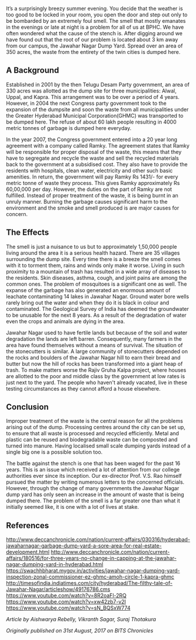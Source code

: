 <!-- TITLE: Tale Of Dump -->
<!-- SUBTITLE: A quick summary of Tale Of Dump -->

It’s a surprisingly breezy summer evening. You decide that the weather is too good to be locked in your room, you open the door and step out only to be bombarded by an extremely foul smell. The smell that mostly emanates in the evenings or late at night is a problem for all of us at BPHC. We have often wondered what the cause of the stench is. After digging around we have found out that the root of our problem is located about 3 km away from our campus, the Jawahar Nagar Dump Yard. Spread over an area of 350 acres, the waste from the entirety of the twin cities is dumped here.

## A Background
Established in 2001 by the then Telugu Desam Party government, an area of 330 acres was allotted as the dump site for three municipalities: Alwal, Uppal, and Kapra. This arrangement was to be over a period of 4 years. However, in 2004 the next Congress party government took to the expansion of the dumpsite and soon the waste from all municipalities under the Greater Hyderabad Municipal Corporation(GHMC) was transported to be dumped here. The refuse of about 60 lakh people resulting in 4000 metric tonnes of garbage is dumped here everyday.

In the year 2007, the Congress government entered into a 20 year long agreement with a company called Ramky. The agreement states that Ramky will be responsible for proper disposal of the waste, this means that they have to segregate and recycle the waste and sell the recycled materials back to the government at a subsidised cost. They also have to provide the residents with hospitals, clean water, electricity and other such basic amenities. In return, the government will pay Ramky Rs 1431/- for every metric tonne of waste they process. This gives Ramky approximately Rs 60,00,000 per day. However, the duties on the part of Ramky are not fulfilled. Instead of proper treatment of the waste, it is being burnt in an unruly manner. Burning the garbage causes significant harm to the environment and the smoke and smell produced is are major causes for concern.

## The Effects
The smell is just a nuisance to us but to approximately 1,50,000 people living around the area it is a serious health hazard. There are 35 villages surrounding the dump site. Every time there is a breeze the smell comes with it to torment them, rains and winds only make it worse. Living in such proximity to a mountain of trash has resulted in a wide array of diseases to the residents. Skin diseases, asthma, cough, and joint pains are among the common ones. The problem of mosquitoes is a significant one as well. The expanse of the garbage has also generated an enormous amount of leachate contaminating 14 lakes in Jawahar Nagar. Ground water bore wells rarely bring out the water and when they do it is black in colour and contaminated. The Geological Survey of India has deemed the groundwater to be unusable for the next 8 years. As a result of the degradation of water even the crops and animals are dying in the area.

Jawahar Nagar used to have fertile lands but because of the soil and water degradation the lands are left barren. Consequently, many farmers in the area have found themselves without a means of survival. The situation of the stonecutters is similar. A large community of stonecutters depended on the rocks and boulders of the Jawahar Nagar hill to earn their bread and butter but now the hill of rocks has been transformed into a giant heap of trash. To make matters worse the Rajiv Gruha Kalpa project, where houses are allotted to the poor and middle class by the government at low rates is just next to the yard. The people who haven't already vacated, live in these testing circumstances as they cannot afford a house elsewhere.

## Conclusion
Improper treatment of the waste is the central reason for all the problems arising out of the dump. Processing centres around the city can be set up, to ensure that all waste is processed and recycled efficiently. Metal and plastic can be reused and biodegradable waste can be composted and turned into manure. Having localised small scale dumping yards instead of a single big one is a possible solution too.

The battle against the stench is one that has been waged for the past 16 years. This is an issue which received a lot of attention from our college authorities ever since its inception. Our ex-director Prof. V.S. Rao himself pursued the matter by writing numerous letters to the concerned officials. However, through the change of many governments the Jawahar Nagar dump yard has only seen an increase in the amount of waste that is being dumped there. The problem of the smell is a far greater one than what it initially seemed like, it is one with a lot of lives at stake.

## References
http://www.deccanchronicle.com/nation/current-affairs/030316/hyderabad-jawaharnagar-garbage-dump-yard-a-sore-area-for-real-estate-development.html
http://www.deccanchronicle.com/nation/current-affairs/180516/for-three-years-no-change-in-capping-at-the-jawahar-nagar-dumping-yard-in-hyderabad.html
https://swachhbharat.mygov.in/activities/jawahar-nagar-dumping-yard-inspection-zonal-commissioner-ez-ghmc-amoh-circle-1-kapra-ghmc
http://timesofindia.indiatimes.com/city/hyderabad/The-filthy-tale-of-Jawahar-Nagar/articleshow/49176786.cms
https://www.youtube.com/watch?v=8R2oaFl-2RQ
https://www.youtube.com/watch?v=xw42zb7-v2I
https://www.youtube.com/watch?v=sN_BQSxW774

*Article by Aishwarya Rebelly, Vikranth Sagar, Suraj Thotakura*

*Originally published on 31st August, 2017 on BITS Chronicles*